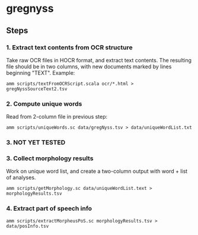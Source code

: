 # gregnyss



## Steps


### 1. Extract text contents from OCR structure

Take raw OCR files in HOCR format, and extract text contents.
The resulting file should be in two columns, with new documents marked by lines beginning "TEXT".  Example:

    amm scripts/textFromOCRScript.scala ocr/*.html >   gregNyssSourceText2.tsv



### 2. Compute unique words

Read from 2-column file in previous step:

    amm scripts/uniqueWords.sc data/gregNyss.tsv > data/uniqueWordList.txt

### 3. NOT YET TESTED

### 3. Collect morphology results

Work on unique word list, and create a two-column output with word + list of analyses.

    amm scripts/getMorphology.sc data/uniqueWordList.text > morphologyResults.tsv



### 4. Extract part of speech info

    amm scripts/extractMorpheusPoS.sc morphologyResults.tsv > data/posInfo.tsv
